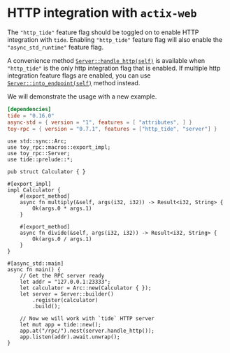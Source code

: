 # HTTP integration with `actix-web`

The `"http_tide"` feature flag should be toggled on to enable HTTP integration with `tide`. Enabling `"http_tide"` feature flag will also enable the `"async_std_runtime"` feature flag.

A convenience method [`Server::handle_http(self)`](https://docs.rs/toy-rpc/0.7.0-alpha.2/toy_rpc/server/struct.Server.html#method.handle_http-1) is available when `"http_tide"` is the only http integration flag that is enabled. If multiple http integration feature flags are enabled, you can use [`Server::into_endpoint(self)`](https://docs.rs/toy-rpc/0.7.0-alpha.2/toy_rpc/server/struct.Server.html#method.into_endpoint) method instead.

We will demonstrate the usage with a new example.

```toml
[dependencies]
tide = "0.16.0"
async-std = { version = "1", features = [ "attributes", ] }  
toy-rpc = { version = "0.7.1", features = ["http_tide", "server"] }
```

```rust,noplaypen 
use std::sync::Arc;
use toy_rpc::macros::export_impl;
use toy_rpc::Server;
use tide::prelude::*;

pub struct Calculator { }

#[export_impl]
impl Calculator {
    #[export_method]
    async fn multiply(&self, args(i32, i32)) -> Result<i32, String> {
        Ok(args.0 * args.1)
    }

    #[export_method]
    async fn divide(&self, args(i32, i32)) -> Result<i32, String> {
        Ok(args.0 / args.1)
    }
}

#[async_std::main]
async fn main() {
    // Get the RPC server ready
    let addr = "127.0.0.1:23333";
    let calculator = Arc::new(Calculator { });
    let server = Server::builder()
        .register(calculator)
        .build();

    // Now we will work with `tide` HTTP server
    let mut app = tide::new();
    app.at("/rpc/").nest(server.handle_http());
    app.listen(addr).await.unwrap();
}
```